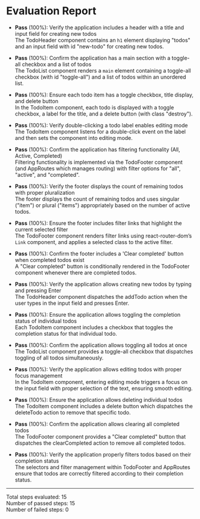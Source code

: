 # Evaluation Report

- **Pass** (100%): Verify the application includes a header with a title and input field for creating new todos  
  The TodoHeader component contains an <code>h1</code> element displaying "todos" and an input field with id "new-todo" for creating new todos.

- **Pass** (100%): Confirm the application has a main section with a toggle-all checkbox and a list of todos  
  The TodoList component renders a <code>main</code> element containing a toggle-all checkbox (with id "toggle-all") and a list of todos within an unordered list.

- **Pass** (100%): Ensure each todo item has a toggle checkbox, title display, and delete button  
  In the TodoItem component, each todo is displayed with a toggle checkbox, a label for the title, and a delete button (with class "destroy").

- **Pass** (100%): Verify double-clicking a todo label enables editing mode  
  The TodoItem component listens for a double-click event on the label and then sets the component into editing mode.

- **Pass** (100%): Confirm the application has filtering functionality (All, Active, Completed)  
  Filtering functionality is implemented via the TodoFooter component (and AppRoutes which manages routing) with filter options for "all", "active", and "completed".

- **Pass** (100%): Verify the footer displays the count of remaining todos with proper pluralization  
  The footer displays the count of remaining todos and uses singular ("item") or plural ("items") appropriately based on the number of active todos.

- **Pass** (100%): Ensure the footer includes filter links that highlight the current selected filter  
  The TodoFooter component renders filter links using react-router-dom’s <code>Link</code> component, and applies a selected class to the active filter.

- **Pass** (100%): Confirm the footer includes a 'Clear completed' button when completed todos exist  
  A "Clear completed" button is conditionally rendered in the TodoFooter component whenever there are completed todos.

- **Pass** (100%): Verify the application allows creating new todos by typing and pressing Enter  
  The TodoHeader component dispatches the addTodo action when the user types in the input field and presses Enter.

- **Pass** (100%): Ensure the application allows toggling the completion status of individual todos  
  Each TodoItem component includes a checkbox that toggles the completion status for that individual todo.

- **Pass** (100%): Confirm the application allows toggling all todos at once  
  The TodoList component provides a toggle-all checkbox that dispatches toggling of all todos simultaneously.

- **Pass** (100%): Verify the application allows editing todos with proper focus management  
  In the TodoItem component, entering editing mode triggers a focus on the input field with proper selection of the text, ensuring smooth editing.

- **Pass** (100%): Ensure the application allows deleting individual todos  
  The TodoItem component includes a delete button which dispatches the deleteTodo action to remove that specific todo.

- **Pass** (100%): Confirm the application allows clearing all completed todos  
  The TodoFooter component provides a "Clear completed" button that dispatches the clearCompleted action to remove all completed todos.

- **Pass** (100%): Verify the application properly filters todos based on their completion status  
  The selectors and filter management within TodoFooter and AppRoutes ensure that todos are correctly filtered according to their completion status.

---

Total steps evaluated: 15  
Number of passed steps: 15  
Number of failed steps: 0